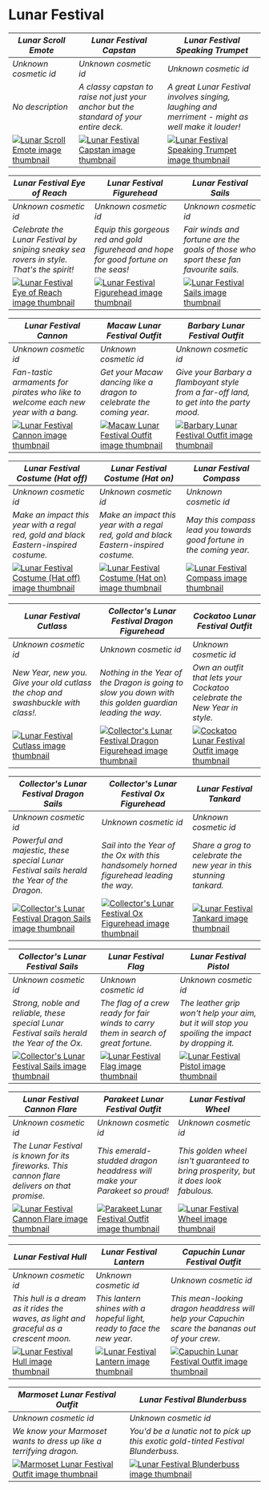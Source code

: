 # Lunar Festival

| *Lunar Scroll Emote* | *Lunar Festival Capstan* | *Lunar Festival Speaking Trumpet* |
| -------------------- | ------------------------ | --------------------------------- |
| *Unknown cosmetic id* | *Unknown cosmetic id* | *Unknown cosmetic id* |
| *No description* | *A classy capstan to raise not just your anchor but the standard of your entire deck.* | *A great Lunar Festival involves singing, laughing and merriment - might as well make it louder!* |
| [![*Lunar Scroll Emote* image thumbnail](https://cdn.merciasquill.com/images/67035fed8ad30bf0035179c4)](https://seaofthieves.wiki.gg/wiki/Lunar_Scroll_Emote) | [![*Lunar Festival Capstan* image thumbnail](https://cdn.merciasquill.com/images/67035fed8ad30bf0035179c4)](https://seaofthieves.wiki.gg/wiki/Lunar_Festival_Capstan) | [![*Lunar Festival Speaking Trumpet* image thumbnail](https://cdn.merciasquill.com/images/67035fed8ad30bf0035179c4)](https://seaofthieves.wiki.gg/wiki/Lunar_Festival_Speaking_Trumpet) |

| *Lunar Festival Eye of Reach* | *Lunar Festival Figurehead* | *Lunar Festival Sails* |
| ----------------------------- | --------------------------- | ---------------------- |
| *Unknown cosmetic id* | *Unknown cosmetic id* | *Unknown cosmetic id* |
| *Celebrate the Lunar Festival by sniping sneaky sea rovers in style. That's the spirit!* | *Equip this gorgeous red and gold figurehead and hope for good fortune on the seas!* | *Fair winds and fortune are the goals of those who sport these fan favourite sails.* |
| [![*Lunar Festival Eye of Reach* image thumbnail](https://cdn.merciasquill.com/images/67035fed8ad30bf0035179c4)](https://seaofthieves.wiki.gg/wiki/Lunar_Festival_Eye_of_Reach) | [![*Lunar Festival Figurehead* image thumbnail](https://cdn.merciasquill.com/images/67035fed8ad30bf0035179c4)](https://seaofthieves.wiki.gg/wiki/Lunar_Festival_Figurehead) | [![*Lunar Festival Sails* image thumbnail](https://cdn.merciasquill.com/images/67035fed8ad30bf0035179c4)](https://seaofthieves.wiki.gg/wiki/Lunar_Festival_Sails) |

| *Lunar Festival Cannon* | *Macaw Lunar Festival Outfit* | *Barbary Lunar Festival Outfit* |
| ----------------------- | ----------------------------- | ------------------------------- |
| *Unknown cosmetic id* | *Unknown cosmetic id* | *Unknown cosmetic id* |
| *Fan-tastic armaments for pirates who like to welcome each new year with a bang.* | *Get your Macaw dancing like a dragon to celebrate the coming year.* | *Give your Barbary a flamboyant style from a far-off land, to get into the party mood.* |
| [![*Lunar Festival Cannon* image thumbnail](https://cdn.merciasquill.com/images/67035fed8ad30bf0035179c4)](https://seaofthieves.wiki.gg/wiki/Lunar_Festival_Cannon) | [![*Macaw Lunar Festival Outfit* image thumbnail](https://cdn.merciasquill.com/images/67035fed8ad30bf0035179c4)](https://seaofthieves.wiki.gg/wiki/Macaw_Lunar_Festival_Outfit) | [![*Barbary Lunar Festival Outfit* image thumbnail](https://cdn.merciasquill.com/images/67035fed8ad30bf0035179c4)](https://seaofthieves.wiki.gg/wiki/Barbary_Lunar_Festival_Outfit) |

| *Lunar Festival Costume (Hat off)* | *Lunar Festival Costume (Hat on)* | *Lunar Festival Compass* |
| ---------------------------------- | --------------------------------- | ------------------------ |
| *Unknown cosmetic id* | *Unknown cosmetic id* | *Unknown cosmetic id* |
| *Make an impact this year with a regal red, gold and black Eastern-inspired costume.* | *Make an impact this year with a regal red, gold and black Eastern-inspired costume.* | *May this compass lead you towards good fortune in the coming year.* |
| [![*Lunar Festival Costume (Hat off)* image thumbnail](https://cdn.merciasquill.com/images/67035fed8ad30bf0035179c4)](https://seaofthieves.wiki.gg/wiki/Lunar_Festival_Costume_(Hat_off)) | [![*Lunar Festival Costume (Hat on)* image thumbnail](https://cdn.merciasquill.com/images/67035fed8ad30bf0035179c4)](https://seaofthieves.wiki.gg/wiki/Lunar_Festival_Costume_(Hat_on)) | [![*Lunar Festival Compass* image thumbnail](https://cdn.merciasquill.com/images/67035fed8ad30bf0035179c4)](https://seaofthieves.wiki.gg/wiki/Lunar_Festival_Compass) |

| *Lunar Festival Cutlass* | *Collector's Lunar Festival Dragon Figurehead* | *Cockatoo Lunar Festival Outfit* |
| ------------------------ | ---------------------------------------------- | -------------------------------- |
| *Unknown cosmetic id* | *Unknown cosmetic id* | *Unknown cosmetic id* |
| *New Year, new you. Give your old cutlass the chop and swashbuckle with class!.* | *Nothing in the Year of the Dragon is going to slow you down with this golden guardian leading the way.* | *Own an outfit that lets your Cockatoo celebrate the New Year in style.* |
| [![*Lunar Festival Cutlass* image thumbnail](https://cdn.merciasquill.com/images/67035fed8ad30bf0035179c4)](https://seaofthieves.wiki.gg/wiki/Lunar_Festival_Cutlass) | [![*Collector's Lunar Festival Dragon Figurehead* image thumbnail](https://cdn.merciasquill.com/images/67035fed8ad30bf0035179c4)](https://seaofthieves.wiki.gg/wiki/Collector's_Lunar_Festival_Dragon_Figurehead) | [![*Cockatoo Lunar Festival Outfit* image thumbnail](https://cdn.merciasquill.com/images/67035fed8ad30bf0035179c4)](https://seaofthieves.wiki.gg/wiki/Cockatoo_Lunar_Festival_Outfit) |

| *Collector's Lunar Festival Dragon Sails* | *Collector's Lunar Festival Ox Figurehead* | *Lunar Festival Tankard* |
| ----------------------------------------- | ------------------------------------------ | ------------------------ |
| *Unknown cosmetic id* | *Unknown cosmetic id* | *Unknown cosmetic id* |
| *Powerful and majestic, these special Lunar Festival sails herald the Year of the Dragon.* | *Sail into the Year of the Ox with this handsomely horned figurehead leading the way.* | *Share a grog to celebrate the new year in this stunning tankard.* |
| [![*Collector's Lunar Festival Dragon Sails* image thumbnail](https://cdn.merciasquill.com/images/67035fed8ad30bf0035179c4)](https://seaofthieves.wiki.gg/wiki/Collector's_Lunar_Festival_Dragon_Sails) | [![*Collector's Lunar Festival Ox Figurehead* image thumbnail](https://cdn.merciasquill.com/images/67035fed8ad30bf0035179c4)](https://seaofthieves.wiki.gg/wiki/Collector's_Lunar_Festival_Ox_Figurehead) | [![*Lunar Festival Tankard* image thumbnail](https://cdn.merciasquill.com/images/67035fed8ad30bf0035179c4)](https://seaofthieves.wiki.gg/wiki/Lunar_Festival_Tankard) |

| *Collector's Lunar Festival Sails* | *Lunar Festival Flag* | *Lunar Festival Pistol* |
| ---------------------------------- | --------------------- | ----------------------- |
| *Unknown cosmetic id* | *Unknown cosmetic id* | *Unknown cosmetic id* |
| *Strong, noble and reliable, these special Lunar Festival sails herald the Year of the Ox.* | *The flag of a crew ready for fair winds to carry them in search of great fortune.* | *The leather grip won't help your aim, but it will stop you spoiling the impact by dropping it.* |
| [![*Collector's Lunar Festival Sails* image thumbnail](https://cdn.merciasquill.com/images/67035fed8ad30bf0035179c4)](https://seaofthieves.wiki.gg/wiki/Collector's_Lunar_Festival_Sails) | [![*Lunar Festival Flag* image thumbnail](https://cdn.merciasquill.com/images/67035fed8ad30bf0035179c4)](https://seaofthieves.wiki.gg/wiki/Lunar_Festival_Flag) | [![*Lunar Festival Pistol* image thumbnail](https://cdn.merciasquill.com/images/67035fed8ad30bf0035179c4)](https://seaofthieves.wiki.gg/wiki/Lunar_Festival_Pistol) |

| *Lunar Festival Cannon Flare* | *Parakeet Lunar Festival Outfit* | *Lunar Festival Wheel* |
| ----------------------------- | -------------------------------- | ---------------------- |
| *Unknown cosmetic id* | *Unknown cosmetic id* | *Unknown cosmetic id* |
| *The Lunar Festival is known for its fireworks. This cannon flare delivers on that promise.* | *This emerald-studded dragon headdress will make your Parakeet so proud!* | *This golden wheel isn't guaranteed to bring prosperity, but it does look fabulous.* |
| [![*Lunar Festival Cannon Flare* image thumbnail](https://cdn.merciasquill.com/images/67035fed8ad30bf0035179c4)](https://seaofthieves.wiki.gg/wiki/Lunar_Festival_Cannon_Flare) | [![*Parakeet Lunar Festival Outfit* image thumbnail](https://cdn.merciasquill.com/images/67035fed8ad30bf0035179c4)](https://seaofthieves.wiki.gg/wiki/Parakeet_Lunar_Festival_Outfit) | [![*Lunar Festival Wheel* image thumbnail](https://cdn.merciasquill.com/images/67035fed8ad30bf0035179c4)](https://seaofthieves.wiki.gg/wiki/Lunar_Festival_Wheel) |

| *Lunar Festival Hull* | *Lunar Festival Lantern* | *Capuchin Lunar Festival Outfit* |
| --------------------- | ------------------------ | -------------------------------- |
| *Unknown cosmetic id* | *Unknown cosmetic id* | *Unknown cosmetic id* |
| *This hull is a dream as it rides the waves, as light and graceful as a crescent moon.* | *This lantern shines with a hopeful light, ready to face the new year.* | *This mean-looking dragon headdress will help your Capuchin scare the bananas out of your crew.* |
| [![*Lunar Festival Hull* image thumbnail](https://cdn.merciasquill.com/images/67035fed8ad30bf0035179c4)](https://seaofthieves.wiki.gg/wiki/Lunar_Festival_Hull) | [![*Lunar Festival Lantern* image thumbnail](https://cdn.merciasquill.com/images/67035fed8ad30bf0035179c4)](https://seaofthieves.wiki.gg/wiki/Lunar_Festival_Lantern) | [![*Capuchin Lunar Festival Outfit* image thumbnail](https://cdn.merciasquill.com/images/67035fed8ad30bf0035179c4)](https://seaofthieves.wiki.gg/wiki/Capuchin_Lunar_Festival_Outfit) |

| *Marmoset Lunar Festival Outfit* | *Lunar Festival Blunderbuss* |
| -------------------------------- | ---------------------------- |
| *Unknown cosmetic id* | *Unknown cosmetic id* |
| *We know your Marmoset wants to dress up like a terrifying dragon.* | *You'd be a lunatic not to pick up this exotic gold-tinted Festival Blunderbuss.* |
| [![*Marmoset Lunar Festival Outfit* image thumbnail](https://cdn.merciasquill.com/images/67035fed8ad30bf0035179c4)](https://seaofthieves.wiki.gg/wiki/Marmoset_Lunar_Festival_Outfit) | [![*Lunar Festival Blunderbuss* image thumbnail](https://cdn.merciasquill.com/images/67035fed8ad30bf0035179c4)](https://seaofthieves.wiki.gg/wiki/Lunar_Festival_Blunderbuss) |
